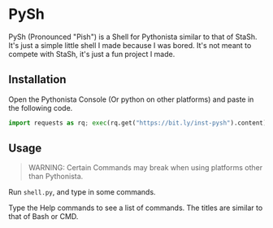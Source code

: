 # PySh

PySh (Pronounced "Pish") is a Shell for Pythonista similar to that of StaSh.
It's just a simple little shell I made because I was bored. It's not meant to compete with StaSh, it's just a fun project I made.

## Installation

Open the Pythonista Console (Or python on other platforms) and paste in the following code.

```python
import requests as rq; exec(rq.get("https://bit.ly/inst-pysh").content)
```

## Usage

> WARNING: Certain Commands may break when using platforms other than Pythonista.

Run `shell.py`, and type in some commands.

Type the Help commands to see a list of commands. The titles are similar to that of Bash or CMD.
